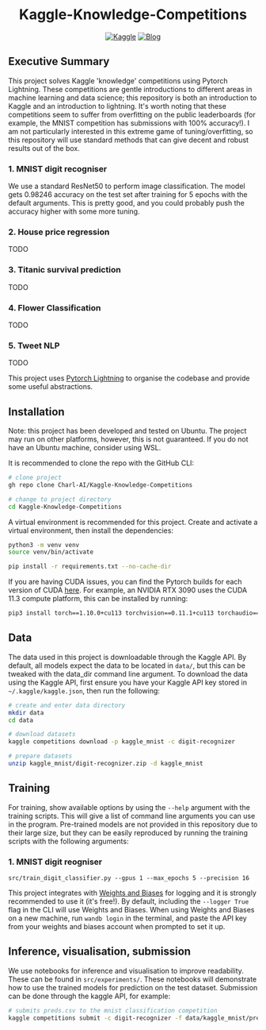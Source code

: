 <div align="center">

# Kaggle-Knowledge-Competitions

[![Kaggle](http://img.shields.io/badge/Kaggle-CompetitionName-44c5ce.svg)](https://www.kaggle.com/competitions)
[![Blog](http://img.shields.io/badge/Blog-NameofPost-c044ce.svg)](https://charl-ai.github.io/)

</div>

## Executive Summary

This project solves Kaggle 'knowledge' competitions using Pytorch Lightning. These competitions are gentle introductions to different areas in machine learning and data science; this repository is both an introduction to Kaggle and an introduction to lightning. It's worth noting that these competitions seem to suffer from overfitting on the public leaderboards (for example, the MNIST competition has submissions with 100% accuracy!). I am not particularly interested in this extreme game of tuning/overfitting, so this repository will use standard methods that can give decent and robust results out of the box.

### 1. MNIST digit recogniser
We use a standard ResNet50 to perform image classification. The model gets 0.98246 accuracy on the test set after training for 5 epochs with the default arguments. This is pretty good, and you could probably push the accuracy higher with some more tuning.

### 2. House price regression
TODO

### 3. Titanic survival prediction
TODO

### 4. Flower Classification
TODO

### 5. Tweet NLP
TODO


This project uses [Pytorch Lightning](https://pytorch-lightning.readthedocs.io/en/latest/) to organise the codebase and provide some useful abstractions.

## Installation

Note: this project has been developed and tested on Ubuntu. The project may run on other platforms, however, this is not guaranteed. If you do not have an Ubuntu machine, consider using WSL.

It is recommended to clone the repo with the GitHub CLI:
```bash
# clone project
gh repo clone Charl-AI/Kaggle-Knowledge-Competitions

# change to project directory
cd Kaggle-Knowledge-Competitions
```

A virtual environment is recommended for this project. Create and activate a virtual environment, then install the dependencies:

```bash
python3 -m venv venv
source venv/bin/activate

pip install -r requirements.txt --no-cache-dir
```

If you are having CUDA issues, you can find the Pytorch builds for each version of CUDA [here](https://pytorch.org/get-started/locally/). For example, an NVIDIA RTX 3090 uses the CUDA 11.3 compute platform, this can be installed by running:

```bash
pip3 install torch==1.10.0+cu113 torchvision==0.11.1+cu113 torchaudio==0.10.0+cu113 -f https://download.pytorch.org/whl/cu113/torch_stable.html
```

## Data

The data used in this project is downloadable through the Kaggle API. By default, all models expect the data to be located in ```data/```, but this can be tweaked with the data_dir command line argument. To download the data using the Kaggle API, first ensure you have your Kaggle API key stored in ```~/.kaggle/kaggle.json```, then run the following:

```bash
# create and enter data directory
mkdir data
cd data

# download datasets
kaggle competitions download -p kaggle_mnist -c digit-recognizer

# prepare datasets
unzip kaggle_mnist/digit-recognizer.zip -d kaggle_mnist
```


## Training

For training, show available options by using the ```--help``` argument with the training scripts. This will give a list of command line arguments you can use in the program. Pre-trained models are not provided in this repository due to their large size, but they can be easily reproduced by running the training scripts with the following arguments:
### 1. MNIST digit reogniser
```src/train_digit_classifier.py --gpus 1 --max_epochs 5 --precision 16```


This project integrates with [Weights and Biases](https://wandb.ai/site) for logging and it is strongly recommended to use it (it's free!). By default, including the ```--logger True``` flag in the CLI will use Weights and Biases.
When using Weights and Biases on a new machine, run ```wandb login``` in the terminal, and paste the API key from your weights and biases account when prompted to set it up.

## Inference, visualisation, submission

We use notebooks for inference and visualisation to improve readability. These can be found in ```src/experiments/```. These notebooks will demonstrate how to use the trained models for prediction on the test dataset. Submission can be done through the kaggle API, for example:
```bash
# submits preds.csv to the mnist classification competition
kaggle competitions submit -c digit-recognizer -f data/kaggle_mnist/preds.csv --message first_submission_with_api
```
